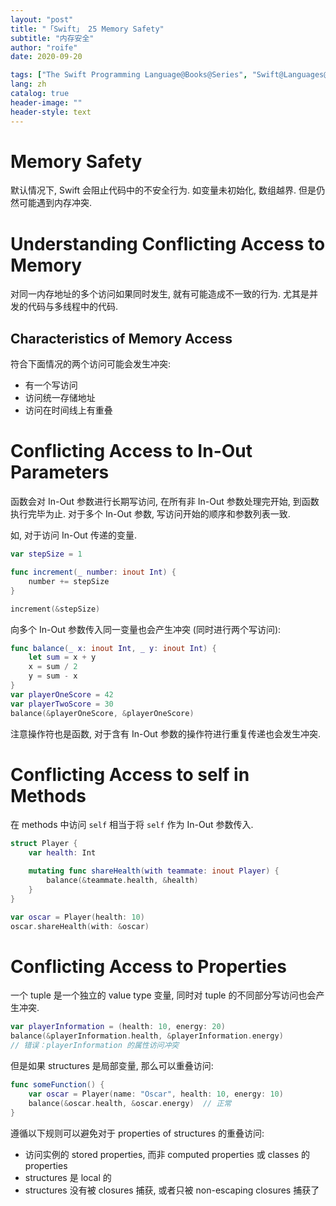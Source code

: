 ```yaml
---
layout: "post"
title: "「Swift」 25 Memory Safety"
subtitle: "内存安全"
author: "roife"
date: 2020-09-20

tags: ["The Swift Programming Language@Books@Series", "Swift@Languages@Tags"]
lang: zh
catalog: true
header-image: ""
header-style: text
---
```


# Memory Safety

默认情况下, Swift 会阻止代码中的不安全行为. 如变量未初始化, 数组越界. 但是仍然可能遇到内存冲突.

# Understanding Conflicting Access to Memory

对同一内存地址的多个访问如果同时发生, 就有可能造成不一致的行为. 尤其是并发的代码与多线程中的代码.

## Characteristics of Memory Access

符合下面情况的两个访问可能会发生冲突:
- 有一个写访问
- 访问统一存储地址
- 访问在时间线上有重叠

# Conflicting Access to In-Out Parameters

函数会对 In-Out 参数进行长期写访问, 在所有非 In-Out 参数处理完开始, 到函数执行完毕为止.
对于多个 In-Out 参数, 写访问开始的顺序和参数列表一致.

如, 对于访问 In-Out 传递的变量.

```swift
var stepSize = 1

func increment(_ number: inout Int) {
    number += stepSize
}

increment(&stepSize)
```

向多个 In-Out 参数传入同一变量也会产生冲突 (同时进行两个写访问):

```swift
func balance(_ x: inout Int, _ y: inout Int) {
    let sum = x + y
    x = sum / 2
    y = sum - x
}
var playerOneScore = 42
var playerTwoScore = 30
balance(&playerOneScore, &playerOneScore)
```

注意操作符也是函数, 对于含有 In-Out 参数的操作符进行重复传递也会发生冲突.

# Conflicting Access to self in Methods

在 methods 中访问 `self` 相当于将 `self` 作为 In-Out 参数传入.

```swift
struct Player {
    var health: Int

    mutating func shareHealth(with teammate: inout Player) {
        balance(&teammate.health, &health)
    }
}

var oscar = Player(health: 10)
oscar.shareHealth(with: &oscar)
```

# Conflicting Access to Properties

一个 tuple 是一个独立的 value type 变量, 同时对 tuple 的不同部分写访问也会产生冲突.

```swift
var playerInformation = (health: 10, energy: 20)
balance(&playerInformation.health, &playerInformation.energy)
// 错误：playerInformation 的属性访问冲突
```

但是如果 structures 是局部变量, 那么可以重叠访问:

```swift
func someFunction() {
    var oscar = Player(name: "Oscar", health: 10, energy: 10)
    balance(&oscar.health, &oscar.energy)  // 正常
}
```

遵循以下规则可以避免对于 properties of structures 的重叠访问:
- 访问实例的 stored properties, 而非 computed properties 或 classes 的 properties
- structures 是 local 的
- structures 没有被 closures 捕获, 或者只被 non-escaping closures 捕获了
